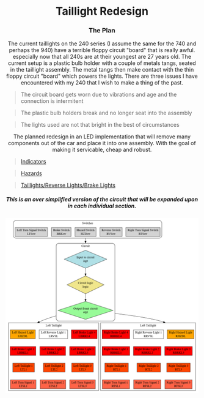 <h1 align="center">
	Taillight Redesign
</h1>



<h3 align="center">
	The Plan
</h3>
<p align="center">
	The current taillights on the 240 series (I assume the same for the 740 and perhaps the 940) have a terrible floppy circuit "board" that is really awful.
	especially now that all 240s are at their youngest are 27 years old.  The current setup is a plastic bulb holder with a couple of metals tangs, seated in the taillight assembly.  The metal tangs then make contact with the thin floppy circuit "board" which powers the lights.  There are 
	three issues I have encountered with my 240 that I wish to make a thing of the past.
</p>


>The circuit board gets worn due to vibrations and age and the connection is intermitent


>The plastic bulb holders break and no longer seat into the assembly


>The lights used are not that bright in the best of circumstances


<p align="center">
	The planned redesign in an LED implementation that will remove many components out of the car and place it into one assembly.  With the goal of making it
	servicable, cheap and robust.
</p>

>[Indicators](https://github.com/Hollands09/Guild/tree/main/Volvo/taillights/indicators.md)


>[Hazards](https://github.com/Hollands09/Guild/tree/main/Volvo/taillights/hazards.md)


>[Taillights/Reverse Lights/Brake Lights](https://github.com/Hollands09/Guild/tree/main/Volvo/taillights/tlrlbl.md)


<h5 align="center">
	This is an over simplified version of the circuit that will be expanded upon in each individual section.
</h5>

<p align="center">
	<img src="https://github.com/Hollands09/Guild/blob/main/Volvo/taillights/images/total_circuit.png">
 </p>